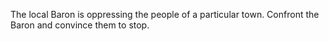 The local Baron is oppressing the people of a particular town. Confront the Baron and convince them to stop.